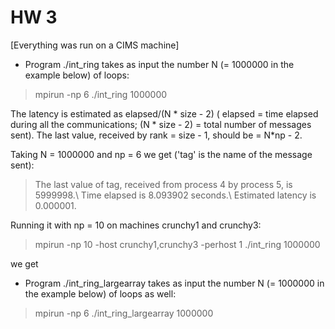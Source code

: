 # HW 3 

[Everything was run on a CIMS machine]

- Program ./int_ring takes as input the number N (= 1000000 in the example below) of loops:

> mpirun -np 6 ./int_ring 1000000

The latency is estimated as elapsed/(N * size - 2) ( elapsed = time elapsed during all the communications; (N * size - 2) = total number of messages sent).
The last value, received by rank = size - 1, should be = N*np - 2.

Taking N = 1000000 and np = 6 we get ('tag' is the name of the message sent):

> The last value of tag, received from process 4 by process 5, is 5999998.\\
> Time elapsed is 8.093902 seconds.\\
> Estimated latency is 0.000001.

Running it with np = 10 on machines crunchy1 and crunchy3:

> mpirun -np 10 -host crunchy1,crunchy3 -perhost 1 ./int_ring 1000000

we get 

> 

- Program ./int_ring_largearray takes as input the number N (= 1000000 in the example below) of loops as well:

> mpirun -np 6 ./int_ring_largearray 1000000
